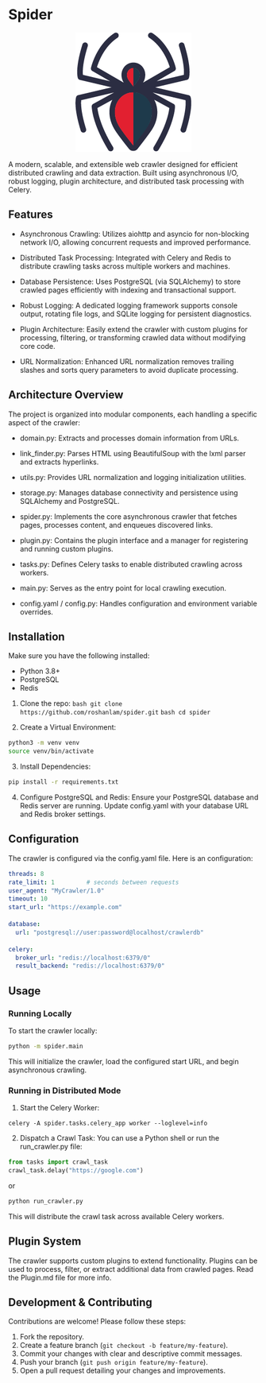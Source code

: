 # Spider

<p align="center">
  <img src="spider.png" />
</p>

A modern, scalable, and extensible web crawler designed for efficient distributed crawling and data extraction. Built using asynchronous I/O, robust logging, plugin architecture, and distributed task processing with Celery.

## Features
* Asynchronous Crawling:
Utilizes aiohttp and asyncio for non-blocking network I/O, allowing concurrent requests and improved performance.

* Distributed Task Processing:
Integrated with Celery and Redis to distribute crawling tasks across multiple workers and machines.

* Database Persistence:
Uses PostgreSQL (via SQLAlchemy) to store crawled pages efficiently with indexing and transactional support.

* Robust Logging:
A dedicated logging framework supports console output, rotating file logs, and SQLite logging for persistent diagnostics.

* Plugin Architecture:
Easily extend the crawler with custom plugins for processing, filtering, or transforming crawled data without modifying core code.

* URL Normalization:
Enhanced URL normalization removes trailing slashes and sorts query parameters to avoid duplicate processing.

## Architecture Overview
The project is organized into modular components, each handling a specific aspect of the crawler:

* domain.py:
Extracts and processes domain information from URLs.

* link_finder.py:
Parses HTML using BeautifulSoup with the lxml parser and extracts hyperlinks.

* utils.py:
Provides URL normalization and logging initialization utilities.

* storage.py:
Manages database connectivity and persistence using SQLAlchemy and PostgreSQL.

* spider.py:
Implements the core asynchronous crawler that fetches pages, processes content, and enqueues discovered links.

* plugin.py:
Contains the plugin interface and a manager for registering and running custom plugins.

* tasks.py:
Defines Celery tasks to enable distributed crawling across workers.

* main.py:
Serves as the entry point for local crawling execution.

* config.yaml / config.py:
Handles configuration and environment variable overrides.

## Installation
Make sure you have the following installed:
* Python 3.8+
* PostgreSQL
* Redis

1. Clone the repo:
```bash git clone https://github.com/roshanlam/spider.git```
```bash cd spider```

2. Create a Virtual Environment:
```bash
python3 -m venv venv
source venv/bin/activate
```

3. Install Dependencies:
```bash
pip install -r requirements.txt
```
4. Configure PostgreSQL and Redis:
Ensure your PostgreSQL database and Redis server are running.
Update config.yaml with your database URL and Redis broker settings.

## Configuration
The crawler is configured via the config.yaml file. Here is an configuration:

```yaml
threads: 8
rate_limit: 1         # seconds between requests
user_agent: "MyCrawler/1.0"
timeout: 10
start_url: "https://example.com"

database:
  url: "postgresql://user:password@localhost/crawlerdb"

celery:
  broker_url: "redis://localhost:6379/0"
  result_backend: "redis://localhost:6379/0"
```

## Usage
### Running Locally
To start the crawler locally:
```bash
python -m spider.main
```
This will initialize the crawler, load the configured start URL, and begin asynchronous crawling.

### Running in Distributed Mode

1. Start the Celery Worker:
```
celery -A spider.tasks.celery_app worker --loglevel=info
```
2. Dispatch a Crawl Task:
You can use a Python shell or run the run_crawler.py file:
```python
from tasks import crawl_task
crawl_task.delay("https://google.com")
```

or

```bash
python run_crawler.py
```

This will distribute the crawl task across available Celery workers.

## Plugin System
The crawler supports custom plugins to extend functionality. Plugins can be used to process, filter, or extract additional data from crawled pages.
Read the Plugin.md file for more info.

## Development & Contributing
Contributions are welcome! Please follow these steps:

1. Fork the repository.
2. Create a feature branch (`git checkout -b feature/my-feature`).
3. Commit your changes with clear and descriptive commit messages.
4. Push your branch (`git push origin feature/my-feature`).
5. Open a pull request detailing your changes and improvements.
